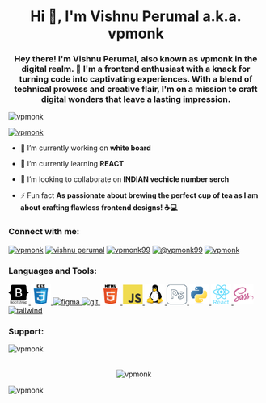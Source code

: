 <h1 align="center">Hi 👋, I'm Vishnu Perumal a.k.a. vpmonk</h1>
<h3 align="center">Hey there! I'm Vishnu Perumal, also known as vpmonk in the digital realm. 🌟 I'm a frontend enthusiast with a knack for turning code into captivating experiences. With a blend of technical prowess and creative flair, I'm on a mission to craft digital wonders that leave a lasting impression.</h3>

<p align="left"> <img src="https://komarev.com/ghpvc/?username=vpmonk&label=Profile%20views&color=0e75b6&style=flat" alt="vpmonk" /> </p>

<p align="left"> <a href="https://twitter.com/vpmonk" target="blank"><img src="https://img.shields.io/twitter/follow/vpmonk?logo=twitter&style=for-the-badge" alt="vpmonk" /></a> </p>

- 🔭 I’m currently working on **white board**

- 🌱 I’m currently learning **REACT**

- 👯 I’m looking to collaborate on **INDIAN vechicle number serch**

- ⚡ Fun fact **As passionate about brewing the perfect cup of tea as I am about crafting flawless frontend designs! ☕💻**

<h3 align="left">Connect with me:</h3>
<p align="left">
<a href="https://twitter.com/vpmonk" target="blank"><img align="center" src="https://raw.githubusercontent.com/rahuldkjain/github-profile-readme-generator/master/src/images/icons/Social/twitter.svg" alt="vpmonk" height="30" width="40" /></a>
<a href="https://linkedin.com/in/vishnu perumal" target="blank"><img align="center" src="https://raw.githubusercontent.com/rahuldkjain/github-profile-readme-generator/master/src/images/icons/Social/linked-in-alt.svg" alt="vishnu perumal" height="30" width="40" /></a>
<a href="https://instagram.com/vpmonk99" target="blank"><img align="center" src="https://raw.githubusercontent.com/rahuldkjain/github-profile-readme-generator/master/src/images/icons/Social/instagram.svg" alt="vpmonk99" height="30" width="40" /></a>
<a href="https://www.hackerrank.com/@vpmonk99" target="blank"><img align="center" src="https://raw.githubusercontent.com/rahuldkjain/github-profile-readme-generator/master/src/images/icons/Social/hackerrank.svg" alt="@vpmonk99" height="30" width="40" /></a>
<a href="https://auth.geeksforgeeks.org/user/vpmonk" target="blank"><img align="center" src="https://raw.githubusercontent.com/rahuldkjain/github-profile-readme-generator/master/src/images/icons/Social/geeks-for-geeks.svg" alt="vpmonk" height="30" width="40" /></a>
</p>

<h3 align="left">Languages and Tools:</h3>
<p align="left"> <a href="https://getbootstrap.com" target="_blank" rel="noreferrer"> <img src="https://raw.githubusercontent.com/devicons/devicon/master/icons/bootstrap/bootstrap-plain-wordmark.svg" alt="bootstrap" width="40" height="40"/> </a> <a href="https://www.w3schools.com/css/" target="_blank" rel="noreferrer"> <img src="https://raw.githubusercontent.com/devicons/devicon/master/icons/css3/css3-original-wordmark.svg" alt="css3" width="40" height="40"/> </a> <a href="https://www.figma.com/" target="_blank" rel="noreferrer"> <img src="https://www.vectorlogo.zone/logos/figma/figma-icon.svg" alt="figma" width="40" height="40"/> </a> <a href="https://git-scm.com/" target="_blank" rel="noreferrer"> <img src="https://www.vectorlogo.zone/logos/git-scm/git-scm-icon.svg" alt="git" width="40" height="40"/> </a> <a href="https://www.w3.org/html/" target="_blank" rel="noreferrer"> <img src="https://raw.githubusercontent.com/devicons/devicon/master/icons/html5/html5-original-wordmark.svg" alt="html5" width="40" height="40"/> </a> <a href="https://developer.mozilla.org/en-US/docs/Web/JavaScript" target="_blank" rel="noreferrer"> <img src="https://raw.githubusercontent.com/devicons/devicon/master/icons/javascript/javascript-original.svg" alt="javascript" width="40" height="40"/> </a> <a href="https://www.linux.org/" target="_blank" rel="noreferrer"> <img src="https://raw.githubusercontent.com/devicons/devicon/master/icons/linux/linux-original.svg" alt="linux" width="40" height="40"/> </a> <a href="https://www.photoshop.com/en" target="_blank" rel="noreferrer"> <img src="https://raw.githubusercontent.com/devicons/devicon/master/icons/photoshop/photoshop-line.svg" alt="photoshop" width="40" height="40"/> </a> <a href="https://www.python.org" target="_blank" rel="noreferrer"> <img src="https://raw.githubusercontent.com/devicons/devicon/master/icons/python/python-original.svg" alt="python" width="40" height="40"/> </a> <a href="https://reactjs.org/" target="_blank" rel="noreferrer"> <img src="https://raw.githubusercontent.com/devicons/devicon/master/icons/react/react-original-wordmark.svg" alt="react" width="40" height="40"/> </a> <a href="https://sass-lang.com" target="_blank" rel="noreferrer"> <img src="https://raw.githubusercontent.com/devicons/devicon/master/icons/sass/sass-original.svg" alt="sass" width="40" height="40"/> </a> <a href="https://tailwindcss.com/" target="_blank" rel="noreferrer"> <img src="https://www.vectorlogo.zone/logos/tailwindcss/tailwindcss-icon.svg" alt="tailwind" width="40" height="40"/> </a> </p>

<h3 align="left">Support:</h3>
<p><a href="https://www.buymeacoffee.com/vpmonk"> <img align="left" src="https://cdn.buymeacoffee.com/buttons/v2/default-yellow.png" height="50" width="210" alt="vpmonk" /></a></p><br><br>

<p>&nbsp;<img align="center" src="https://github-readme-stats.vercel.app/api?username=vpmonk&show_icons=true&locale=en" alt="vpmonk" /></p>

<p><img align="center" src="https://github-readme-streak-stats.herokuapp.com/?user=vpmonk&" alt="vpmonk" /></p>

